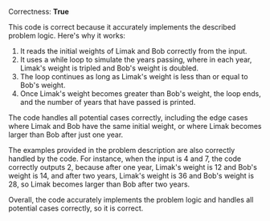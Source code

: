 Correctness: **True**

This code is correct because it accurately implements the described problem logic. Here's why it works:

1. It reads the initial weights of Limak and Bob correctly from the input.
2. It uses a while loop to simulate the years passing, where in each year, Limak's weight is tripled and Bob's weight is doubled.
3. The loop continues as long as Limak's weight is less than or equal to Bob's weight.
4. Once Limak's weight becomes greater than Bob's weight, the loop ends, and the number of years that have passed is printed.

The code handles all potential cases correctly, including the edge cases where Limak and Bob have the same initial weight, or where Limak becomes larger than Bob after just one year.

The examples provided in the problem description are also correctly handled by the code. For instance, when the input is 4 and 7, the code correctly outputs 2, because after one year, Limak's weight is 12 and Bob's weight is 14, and after two years, Limak's weight is 36 and Bob's weight is 28, so Limak becomes larger than Bob after two years.

Overall, the code accurately implements the problem logic and handles all potential cases correctly, so it is correct.